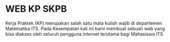 # WEB KP SKPB
Kerja Praktek (KP) merupakan salah satu mata kuliah wajib di departemen Matematika ITS. Pada Kesempatan kali ini kami membuat sebuah web yang bisa diakses oleh seluruh pengguna internet terutama bagi Mahasiswa ITS
